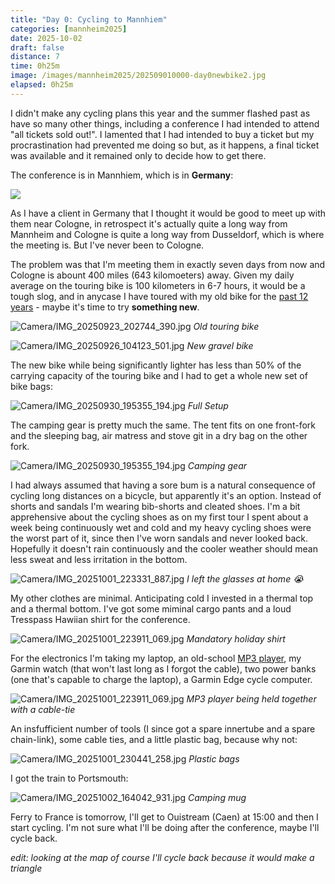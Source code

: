 ```yaml
--- 
title: "Day 0: Cycling to Mannhiem"
categories: [mannheim2025]
date: 2025-10-02
draft: false
distance: 7
time: 0h25m
image: /images/mannheim2025/202509010000-day0newbike2.jpg
elapsed: 0h25m
---
```

I didn't make any cycling plans this year and the summer flashed past as have
so many other things, including a conference I had intended to attend "all
tickets sold out!". I lamented that I had intended to buy a ticket but my
procrastination had prevented me doing so but, as it happens, a final ticket
was available and it remained only to decide how to get there.

The conference is in Mannhiem, which is in **Germany**:

![](/images/mannheim2025/mannheimmap.png)

As I have a client in Germany that I thought it would be good to meet up with
them near Cologne, in retrospect it's actually quite a long way from Mannheim
and Cologne is quite a long way from Dusseldorf, which is where the meeting
is. But I've never been to Cologne.

The problem was that I'm meeting them in exactly seven days from now and
Cologne is abount 400 miles (643 kilomoeters) away. Given my daily average on
the touring bike is 100 kilometers in 6-7 hours, it would be a tough slog, and in anycase I
have toured with my old bike for the [past 12 years](/touring/) - maybe it's
time to try **something new**.

![Camera/IMG_20250923_202744_390.jpg](/images/mannheim2025/202509010000-day0oldbike.jpg)
*Old touring bike*

![Camera/IMG_20250926_104123_501.jpg](/images/mannheim2025/202509010000-day0newbike.jpg)
*New gravel bike*

The new bike while being significantly lighter has less than 50% of the
carrying capacity of the touring bike and I had to get a whole new set of bike
bags:

![Camera/IMG_20250930_195355_194.jpg](/images/mannheim2025/202509010000-day0fullbike.jpg)
*Full Setup*

The camping gear is pretty much the same. The tent fits on one front-fork and
the sleeping bag, air matress and stove git in a dry bag on the other fork.

![Camera/IMG_20250930_195355_194.jpg](/images/mannheim2025/202509010000-day0camping.jpg)
*Camping gear*

I had always assumed that having a sore bum is a natural consequence of
cycling long distances on a bicycle, but apparently it's an option. Instead of
shorts and sandals I'm wearing bib-shorts and cleated shoes. I'm a bit
apprehensive about the cycling shoes as on my first tour I spent about a week
being continuously wet and cold and my heavy cycling shoes were the worst part
of it, since then I've worn sandals and never looked back. Hopefully it
doesn't rain continuously and the cooler weather should mean less sweat and
less irritation in the bottom.

![Camera/IMG_20251001_223331_887.jpg](/images/mannheim2025/202509010000-day0cycling.jpg)
*I left the glasses at home 😭*

My other clothes are minimal. Anticipating cold I invested in a thermal top
and a thermal bottom. I've got some miminal cargo pants and a loud Tresspass
Hawiian shirt for the conference.

![Camera/IMG_20251001_223911_069.jpg](/images/mannheim2025/202509010000-day0leisure.jpg)
*Mandatory holiday shirt*

For the electronics I'm taking my laptop, an old-school [MP3
player](https://www.rockbox.org/), my Garmin watch (that won't last long as I
forgot the cable), two power banks (one that's capable to charge the laptop),
a Garmin Edge cycle computer.

![Camera/IMG_20251001_223911_069.jpg](/images/mannheim2025/202509010000-day0electronics.jpg)
*MP3 player being held together with a cable-tie*

An insfufficient number of tools (I since got a spare innertube and a
spare chain-link), some cable ties, and a little plastic bag, because why not:

![Camera/IMG_20251001_230441_258.jpg](/images/mannheim2025/202509010000-day0mechanics.jpg)
*Plastic bags*

I got the train to Portsmouth:

![Camera/IMG_20251002_164042_931.jpg](/images/mannheim2025/202509010000-day0newbike2.jpg)
*Camping mug*

Ferry to France is tomorrow, I'll get to Ouistream (Caen) at 15:00 and then I
start cycling. I'm not sure what I'll be doing after the conference, maybe
I'll cycle back.

*edit: looking at the map of _course_ I'll cycle back because it would make a
triangle*
